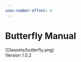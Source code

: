 ```yaml
---
xnos-number-offset: 0
---
```

<div class="cover">
  <h1 class="title">Butterfly Manual</h1>
  <div class="image">![](assets/butterfly.png)</div>
  <span class="version">Version 1.0.2</span>
</div>

<div class="pb"></div>
